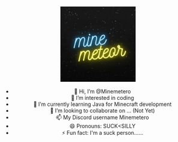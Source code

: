 <br />
<div align="center">
  <a href="https://github.com/Minemetero/Minemetero">
    <img src="head.gif" alt="head" width="200" height="200">
  </a>

- 👋 Hi, I’m @Minemetero
- 👀 I’m interested in coding
- 🌱 I’m currently learning Java for Minecraft development
- 💞️ I’m looking to collaborate on ... (Not Yet)
- 📫 My Discord username Minemetero
- 😄 Pronouns: SUCK<SILLY
- ⚡ Fun fact: I'm a suck person...... 
<!---
Minemetero/Minemetero is a ✨ special ✨ repository because its `README.md` (this file) appears on your GitHub profile.
You can click the Preview link to take a look at your changes.
--->
